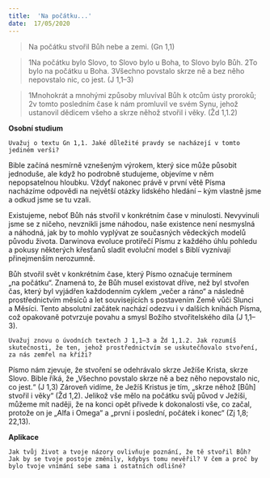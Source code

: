 ```yaml
---
title:  'Na počátku...'
date:  17/05/2020
---
```


> <p></p>
> Na počátku stvořil Bůh nebe a zemi. (Gn 1,1)

> <p></p>
> 1Na počátku bylo Slovo, to Slovo bylo u Boha, to Slovo bylo Bůh. 2To bylo na počátku u Boha. 3Všechno povstalo skrze ně a bez něho nepovstalo nic, co jest. (J 1,1–3)

> <p></p>
> 1Mnohokrát a mnohými způsoby mluvíval Bůh k otcům ústy proroků; 2v tomto posledním čase k nám promluvil ve svém Synu, jehož ustanovil dědicem všeho a skrze něhož stvořil i věky. (Žd 1,1.2)

**Osobní studium**

`Uvažuj o textu Gn 1,1. Jaké důležité pravdy se nacházejí v tomto jediném verši?`

Bible začíná nesmírně vznešeným výrokem, který sice může působit jednoduše, ale když ho podrobně studujeme, objevíme v něm nepopsatelnou hloubku. Vždyť nakonec právě v první větě Písma nacházíme odpovědi na největší otázky lidského hledání – kým vlastně jsme a odkud jsme se tu vzali.

Existujeme, neboť Bůh nás stvořil v konkrétním čase v minulosti. Nevyvinuli jsme se z ničeho, nevznikli jsme náhodou, naše existence není nesmyslná a náhodná, jak by to mohlo vyplývat ze současných vědeckých modelů původu života. Darwinova evoluce protiřečí Písmu z každého úhlu pohledu a pokusy některých křesťanů sladit evoluční model s Biblí vyznívají přinejmenším nerozumně.

Bůh stvořil svět v konkrétním čase, který Písmo označuje termínem „na počátku“. Znamená to, že Bůh musel existovat dříve, než byl stvořen čas, který byl vyjádřen každodenním cyklem „večer a ráno“ a následně prostřednictvím měsíců a let souvisejících s postavením Země vůči Slunci a Měsíci. Tento absolutní začátek nachází odezvu i v dalších knihách Písma, což opakovaně potvrzuje povahu a smysl Božího stvořitelského díla (J 1,1–3).

`Uvažuj znovu o úvodních textech J 1,1–3 a Žd 1,1.2. Jak rozumíš skutečnosti, že ten, jehož prostřednictvím se uskutečňovalo stvoření, za nás zemřel na kříži?`

Písmo nám zjevuje, že stvoření se odehrávalo skrze Ježíše Krista, skrze Slovo. Bible říká, že „Všechno povstalo skrze ně a bez něho nepovstalo nic, co jest.“ (J 1,3) Zároveň vidíme, že Ježíš Kristus je tím, „skrze něhož [Bůh] stvořil i věky“ (Žd 1,2). Jelikož vše mělo na počátku svůj původ v Ježíši, můžeme mít naději, že na konci opět přivede k dokonalosti vše, co začal, protože on je „Alfa i Omega“ a „první i poslední, počátek i konec“ (Zj 1,8; 22,13).

**Aplikace**

`Jak tvůj život a tvoje názory ovlivňuje poznání, že tě stvořil Bůh? Jak by se tvoje postoje změnily, kdybys tomu nevěřil? V čem a proč by bylo tvoje vnímání sebe sama i ostatních odlišné?`